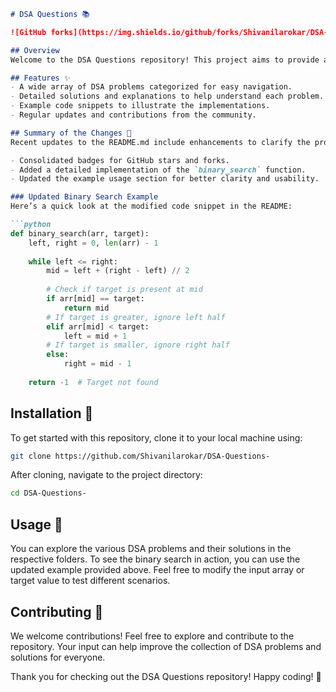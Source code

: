```markdown
# DSA Questions 📚

![GitHub forks](https://img.shields.io/github/forks/Shivanilarokar/DSA-Questions-?style=social) ![GitHub stars](https://img.shields.io/github/stars/Shivanilarokar/DSA-Questions-?style=social)

## Overview
Welcome to the DSA Questions repository! This project aims to provide a comprehensive collection of Data Structures and Algorithms (DSA) problems, solutions, and resources. Whether you are a beginner looking to learn or an expert aiming to refine your skills, this repository has something for everyone.

## Features ✨
- A wide array of DSA problems categorized for easy navigation.
- Detailed solutions and explanations to help understand each problem.
- Example code snippets to illustrate the implementations.
- Regular updates and contributions from the community.

## Summary of the Changes 🔧
Recent updates to the README.md include enhancements to clarify the project purpose and improve the code examples. Key modifications are as follows:

- Consolidated badges for GitHub stars and forks.
- Added a detailed implementation of the `binary_search` function.
- Updated the example usage section for better clarity and usability.

### Updated Binary Search Example
Here’s a quick look at the modified code snippet in the README:

```python
def binary_search(arr, target):
    left, right = 0, len(arr) - 1
    
    while left <= right:
        mid = left + (right - left) // 2
        
        # Check if target is present at mid
        if arr[mid] == target:
            return mid
        # If target is greater, ignore left half
        elif arr[mid] < target:
            left = mid + 1
        # If target is smaller, ignore right half
        else:
            right = mid - 1
            
    return -1  # Target not found
```

## Installation 🔧
To get started with this repository, clone it to your local machine using:

```bash
git clone https://github.com/Shivanilarokar/DSA-Questions-
```

After cloning, navigate to the project directory:

```bash
cd DSA-Questions-
```

## Usage 🚀
You can explore the various DSA problems and their solutions in the respective folders. To see the binary search in action, you can use the updated example provided above. Feel free to modify the input array or target value to test different scenarios.

## Contributing 🤝
We welcome contributions! Feel free to explore and contribute to the repository. Your input can help improve the collection of DSA problems and solutions for everyone.

Thank you for checking out the DSA Questions repository! Happy coding! 🎉
```
